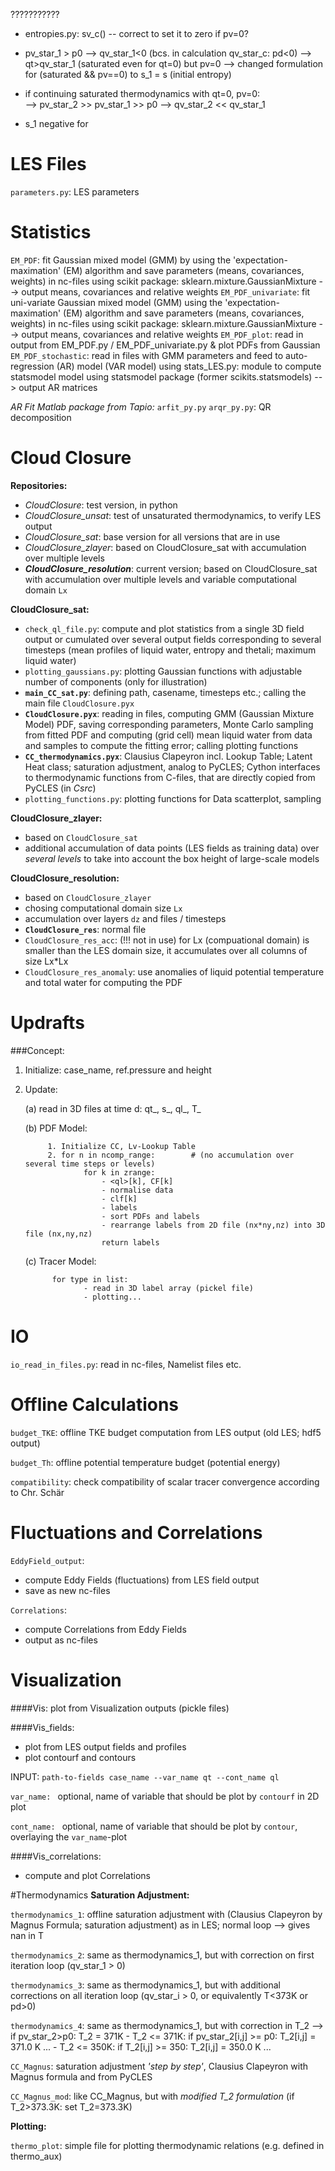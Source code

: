 ???????????
- entropies.py: sv_c() -- correct to set it to zero if pv=0?

- pv_star_1 > p0 --> qv_star_1<0 (bcs. in calculation qv_star_c: pd<0) --> qt>qv_star_1 (saturated even for qt=0) but pv=0 
    --> changed formulation for (saturated && pv==0) to s_1 = s (initial entropy)
- if continuing saturated thermodynamics with qt=0, pv=0:  
    --> pv_star_2 >> pv_star_1 >> p0 --> qv_star_2 << qv_star_1


- s_1 negative for 





# LES Files

`parameters.py`: LES parameters



# Statistics
`EM_PDF`: fit Gaussian mixed model (GMM)  by using the 'expectation-maximation' (EM) algorithm
        and save parameters (means, covariances, weights) in nc-files
        using scikit package: sklearn.mixture.GaussianMixture
        --> output means, covariances and relative weights
`EM_PDF_univariate`: fit uni-variate Gaussian mixed model (GMM) using the 'expectation-maximation' (EM)
        algorithm and save parameters (means, covariances, weights) in nc-files
        using scikit package: sklearn.mixture.GaussianMixture
        --> output means, covariances and relative weights
`EM_PDF_plot`: read in output from EM_PDF.py / EM_PDF_univariate.py & plot PDFs from Gaussian
`EM_PDF_stochastic`: read in files with GMM parameters and feed to auto-regression (AR) model (VAR model)
        using stats_LES.py: module to compute statsmodel model
        using statsmodel package (former scikits.statsmodels)
        --> output AR matrices

*AR Fit Matlab package from Tapio:*
`arfit_py.py`
`arqr_py.py`: QR decomposition



# Cloud Closure
__Repositories:__
- _CloudClosure_: test version, in python
- _CloudClosure_unsat_: test of unsaturated thermodynamics, to verify LES output
- _CloudClosure_sat_: base version for all versions that are in use
- _CloudClosure_zlayer_: based on CloudClosure_sat with accumulation over multiple levels
- ___CloudClosure_resolution___: current version; based on CloudClosure_sat with accumulation over multiple levels and variable computational domain `Lx`



__CloudClosure_sat:__
- `check_ql_file.py`: compute and plot statistics from a single 3D field output or cumulated over several output fields
corresponding to several timesteps (mean profiles of liquid  water, entropy and thetali; maximum liquid water)
- `plotting_gaussians.py`: plotting Gaussian functions with adjustable number of components (only for illustration)
- __`main_CC_sat.py`__: defining path, casename, timesteps etc.; calling the main file `CloudClosure.pyx`
- __`CloudClosure.pyx`__: reading in files, computing GMM (Gaussian Mixture Model) PDF, saving corresponding parameters,
Monte Carlo sampling from fitted PDF and computing (grid cell) mean liquid water from data and samples to compute the fitting error;
calling plotting functions
- __`CC_thermodynamics.pyx`__: Clausius Clapeyron incl. Lookup Table; Latent Heat class; saturation adjustment, analog to PyCLES;
Cython interfaces to thermodynamic functions from C-files, that are directly copied from PyCLES (in _Csrc_)
- `plotting_functions.py`: plotting functions for Data scatterplot, sampling

__CloudClosure_zlayer:__
- based on `CloudClosure_sat`
- additional accumulation of data points (LES fields as training data) over _several levels_ to take into account the
box height of large-scale models


__CloudClosure_resolution:__
- based on `CloudClosure_zlayer`
- chosing computational domain size `Lx`
- accumulation over layers `dz` and files / timesteps
- __`CloudClosure_res`__: normal file
- `CloudClosure_res_acc`: (!!! not in use)
for Lx (compuational domain) is smaller than the LES domain size, it accumulates over all columns of size Lx*Lx
- `CloudClosure_res_anomaly`: use anomalies of liquid potential temperature and total water for computing the PDF





#  Updrafts
###Concept:
1. Initialize:
case_name, ref.pressure and height

2. Update:

    (a) read in 3D files at time d: qt_, s_, ql_, T_

    (b) PDF Model:

            1. Initialize CC, Lv-Lookup Table
            2. for n in ncomp_range:        # (no accumulation over several time steps or levels)
                    for k in zrange:
                        - <ql>[k], CF[k]
                        - normalise data
                        - clf[k]
                        - labels
                        - sort PDFs and labels
                        - rearrange labels from 2D file (nx*ny,nz) into 3D file (nx,ny,nz)
                        return labels
     (c) Tracer Model:

             for type in list:
                    - read in 3D label array (pickel file)
                    - plotting...




# IO

`io_read_in_files.py`: read in nc-files, Namelist files etc.



# Offline Calculations
`budget_TKE`: offline TKE budget computation from LES output (old LES; hdf5 output)

`budget_Th`: offline potential temperature budget (potential energy)

`compatibility`: check compatibility of scalar tracer convergence according to Chr. Schär





# Fluctuations and Correlations
`EddyField_output`:
- compute Eddy Fields (fluctuations) from LES field output
- save as new nc-files

`Correlations`:
- compute Correlations from Eddy Fields
- output as nc-files



# Visualization
####Vis:
plot from Visualization outputs (pickle files)

####Vis_fields:
   - plot from LES output fields and profiles
   - plot contourf and contours

INPUT: `path-to-fields case_name --var_name qt --cont_name ql`

`var_name: ` optional, name of variable that should be plot by `contourf` in 2D plot

`cont_name: ` optional, name of variable that should be plot by `contour`, overlaying the `var_name`-plot

####Vis_correlations:
   - compute and plot Correlations



#Thermodynamics
**Saturation Adjustment:**

`thermodynamics_1`: offline saturation adjustment with (Clausius Clapeyron by Magnus Formula; saturation adjustment) as in LES;
                    normal loop --> gives nan in T

`thermodynamics_2`: same as thermodynamics_1, but with correction on first iteration loop (qv_star_1 > 0)

`thermodynamics_3`: same as thermodynamics_1, but with additional corrections on all iteration loop (qv_star_i > 0, or equivalently T<373K or pd>0)

`thermodynamics_4`: same as thermodynamics_1, but with correction in T_2 --> if pv_star_2>p0: T_2 = 371K
    - T_2 <= 371K:
            if pv_star_2[i,j] >= p0:
                T_2[i,j] = 371.0 K
                ...
    - T_2 <= 350K:
            if T_2[i,j] >= 350:
                T_2[i,j] = 350.0 K
                ...

`CC_Magnus`: saturation adjustment _'step by step'_, Clausius Clapeyron with Magnus formula and from PyCLES

`CC_Magnus_mod`: like CC_Magnus, but with _modified T_2 formulation_ (if T_2>373.3K: set T_2=373.3K)

**Plotting:**

`thermo_plot`: simple file for plotting thermodynamic relations (e.g. defined in thermo_aux)




